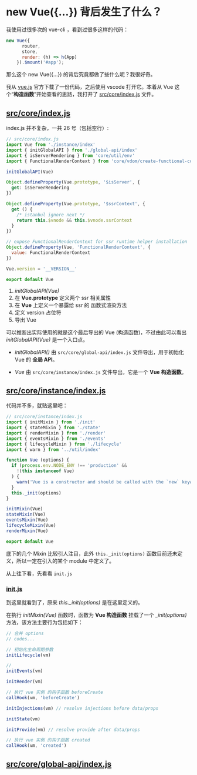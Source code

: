 # new Vue({...}) 背后发生了什么？

我使用过很多次的 vue-cli ，看到过很多这样的代码：

```js
new Vue({
      router,
      store,
      render: (h) => h(App)
    }).$mount('#app');
```

那么这个 new Vue({...}) 的背后究竟都做了些什么呢？我很好奇。



我从 [vue.js](https://github.com/vuejs/vue) 官方下载了一份代码，之后使用 vscode 打开它。本着从 Vue 这个“**构造函数**”开始查看的思路，我打开了 [src/core/index.js](https://github.com/vuejs/vue/blob/dev/src/core/index.js) 文件。

## [src/core/index.js](https://github.com/vuejs/vue/blob/dev/src/core/index.js)

index.js 并不复杂，一共 26 号（包括空行）:

```js
// src/core/index.js
import Vue from './instance/index'
import { initGlobalAPI } from './global-api/index'
import { isServerRendering } from 'core/util/env'
import { FunctionalRenderContext } from 'core/vdom/create-functional-component'

initGlobalAPI(Vue)

Object.defineProperty(Vue.prototype, '$isServer', {
  get: isServerRendering
})

Object.defineProperty(Vue.prototype, '$ssrContext', {
  get () {
    /* istanbul ignore next */
    return this.$vnode && this.$vnode.ssrContext
  }
})

// expose FunctionalRenderContext for ssr runtime helper installation
Object.defineProperty(Vue, 'FunctionalRenderContext', {
  value: FunctionalRenderContext
})

Vue.version = '__VERSION__'

export default Vue
```

1. *initGlobalAPI(Vue)*
2. 在 **Vue.prototype** 定义两个 ssr 相关属性
3. 在 **Vue** 上定义一个暴露给 ssr 的 函数式渲染方法
4. 定义 version 占位符
5. 导出 Vue

可以推断出实际使用的就是这个最后导出的 Vue (构造函数)，不过由此可以看出 *initGlobalAPI(Vue)* 是一个入口点。

- *initGlobalAPI()* 由 `src/core/global-api/index.js` 文件导出，用于初始化 Vue 的 **全局 API**。

- *Vue* 由 `src/core/instance/index.js` 文件导出，它是一个 **Vue 构造函数**。

## [src/core/instance/index.js](https://github.com/vuejs/vue/blob/dev/src/core/instance/index.js)

代码并不多，就贴这里吧：

```js
// src/core/instance/index.js
import { initMixin } from './init'
import { stateMixin } from './state'
import { renderMixin } from './render'
import { eventsMixin } from './events'
import { lifecycleMixin } from './lifecycle'
import { warn } from '../util/index'

function Vue (options) {
  if (process.env.NODE_ENV !== 'production' &&
    !(this instanceof Vue)
  ) {
    warn('Vue is a constructor and should be called with the `new` keyword')
  }
  this._init(options)
}

initMixin(Vue)
stateMixin(Vue)
eventsMixin(Vue)
lifecycleMixin(Vue)
renderMixin(Vue)

export default Vue
```

底下的几个 Mixin 比较引人注目，此外 `this._init(options)` 函数目前还未定义，所以一定在引入的某个 module 中定义了。



从上往下看，先看看 `init.js`

### [init.js](https://github.com/vuejs/vue/blob/dev/src/core/instance/init.js)

到这里就看到了，原来 *this._init(options)* 是在这里定义的。



在执行 *initMixin(Vue)* 函数时，函数为 **Vue 构造函数** 挂载了一个 *_init(options)* 方法，该方法主要行为包括如下：

```js
// 合并 options
// codes...

// 初始化生命周期参数
initLifecycle(vm)

// 
initEvents(vm)

initRender(vm)

// 执行 vue 实例 的钩子函数 beforeCreate
callHook(vm, 'beforeCreate')

initInjections(vm) // resolve injections before data/props

initState(vm)

initProvide(vm) // resolve provide after data/props

// 执行 vue 实例 的钩子函数 created
callHook(vm, 'created')
```



## [src/core/global-api/index.js](https://github.com/vuejs/vue/blob/dev/src/core/global-api/index.js)

